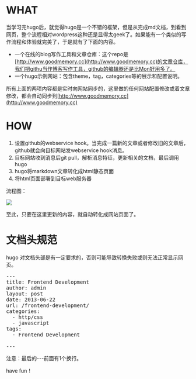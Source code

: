 # WHAT

当学习完hugo后，就觉得hugo是一个不错的框架，但是从完成md文档，到看到网页，整个流程相对wordpress这种还是显得太geek了。如果能有一个类似的写作流程和体验就完美了，于是就有了下面的内容。

* 一个在线的blog写作工具和文章仓库：这个repo是[http://www.goodmemory.cc](http://www.goodmemory.cc)的文章仓库，我们把githu当作博客写作工具，github的编辑器还是比Mon好用多了。
* 一个hugo示例网站：包含theme，tag，categories等的展示和配置说明。

所有上面的两项内容都是实时向网站同步的，这里做的任何网站配置修改或着文章修改，都会自动同步到[http://www.goodmemory.cc](http://www.goodmemory.cc)

# HOW

 1. 设置github的webservice hook。当完成一篇新的文章或者修改旧的文章后，github就会向目标网站发webservice hook消息。
 2. 目标网站收到消息后git pull，解析消息特征，更新相关的文档，最后调用hugo
 3. hugo将markdown文章转化成html静态页面
 4. 将html页面部署到目标web服务器

流程图：

![](https://github.com/hiproz/hiproz.github.io/blob/master/goodmemory.cc/blog/images/2015/12/github-hugo-sync.jpg)

至此，只要在这里更新的内容，就自动转化成网站页面了。

# 文档头规范

hugo 对文档头部是有一定要求的，否则可能导致转换失败或则无法正常显示网页。

<pre>---
title: Frontend Development
author: admin
layout: post
date: 2013-06-22
url: /frontend-development/
categories:
  - http/css
  - javascript
tags:
  - Frontend Development

---</pre>

注意：最后的---前面有1个换行。

have fun！
